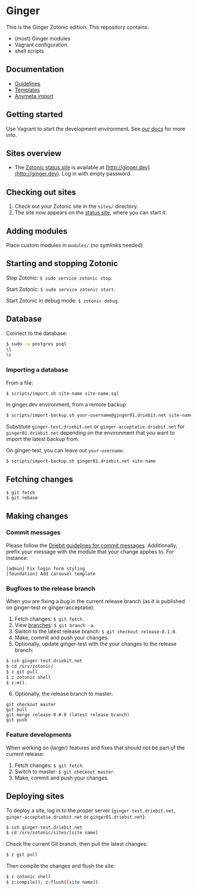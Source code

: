 Ginger
======

This is the Ginger Zotonic edition. This repository contains:

* (most) Ginger modules
* Vagrant configuration
* shell scripts

Documentation
-------------

* [Guidelines](docs/guidelines.md)
* [Templates](docs/templates.md)
* [Anymeta import](docs/anymeta-import.md)

Getting started
---------------

Use Vagrant to start the development environment. See
[our docs](https://gitlab.driebit.nl/driebit/docs/blob/master/vagrant.md)
for more info.

Sites overview
---------------

* The [Zotonic status site](http://zotonic.com/docs/latest/installation/zotonic_status.html)
  is available at [http://ginger.dev](http://ginger.dev). Log in with empty password.

Checking out sites
------------------

1. Check out your Zotonic site in the `sites/` directory.
2. The site now appears on the [status site](http://ginger.dev), where you can
   start it.

Adding modules
--------------

Place custom modules in `modules/` (no symlinks needed).

Starting and stopping Zotonic
-----------------------------

Stop Zotonic: `$ sudo service zotonic stop`.

Start Zotonic: `$ sudo service zotonic start`.

Start Zotonic in debug mode: `$ zotonic debug`.

Database
--------

Connect to the database:

```bash
$ sudo -u postgres psql
\l
\c
```

### Importing a database

From a file:

```bash
$ scripts/import.sh site-name site-name.sql
```

In ginger.dev environment, from a remote backup:

```bash
$ scripts/import-backup.sh your-username@ginger01.driebit.net site-name
```

Substitute `ginger-test.driebit.net` or `ginger-acceptatie.driebit.net` for
`ginger01.driebit.net` depending on the environment that you want to import
the latest backup from.

On ginger-test, you can leave out `your-username`:

```
$ scripts/import-backup.sh ginger01.driebit.net site-name
```

Fetching changes
----------------

```
$ git fetch
$ git rebase
```

Making changes
--------------

### Commit messages

Please follow the [Driebit guidelines for commit messages](https://gitlab.driebit.nl/driebit/docs/blob/master/git.md#commit-messages).
Additionally, prefix your message with the module that your change applies to.
For instance:

```
[admin] Fix login form styling
[foundation] Add carousel template
```

### Bugfixes to the release branch

When you are fixing a bug in the current release branch (as it is published on
ginger-test or ginger-acceptatie):

1. Fetch changes: `$ git fetch`.
2. View [branches](https://gitlab.driebit.nl/driebit/ginger/branches): `$ git branch -a`.
3. Switch to the latest release branch: `$ git checkout release-0.1.0`.
4. Make, commit and push your changes.
5. Optionally, update ginger-test with the your changes to the release branch:

```bash
$ ssh ginger-test.driebit.net
$ cd /srv/zotonic/
$ z git pull
$ z zotonic shell
$ z:m().
```
6. Optionally, the release branch to master:

```
git checkout master
git pull
git merge release-0.#.0 (latest release branch)
git push
```

### Feature developments

When working on (larger) features and fixes that should not be part of the
current release:

1. Fetch changes: `$ git fetch`.
2. Switch to master: `$ git checkout master`.
3. Make, commit and push your changes.

Deploying sites
---------------

To deploy a site, log in to the proper server (`ginger-test.driebit.net`,
`ginger-acceptatie.driebit.net` or `ginger01.driebit.net`):

```bash
$ ssh ginger-test.driebit.net
$ cd /srv/zotonic/sites/[site name]
```

Check the current Git branch, then pull the latest changes:

```bash
$ z git pull
```

Then compile the changes and flush the site:

```bash
$ z zotonic shell
$ z:compile(), z:flush([site name]).
```